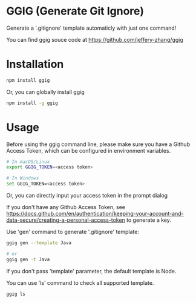 # GGIG (Generate Git Ignore)
Generate a '.gitignore' template automaticly with just one command!

You can find ggig souce code at <https://github.com/jeffery-zhang/ggig>
# Installation
``` bash
npm install ggig
```
Or, you can globally install ggig
``` bash
npm install -g ggig
```
# Usage
Before using the ggig command line, please make sure you have a Github Access Token, which can be configured in environment variables.
``` bash
# In macOS/Linux
export GGIG_TOKEN=<access token>

# In Windows
set GGIG_TOKEN=<access token>
```
Or, you can directly input your access token in the prompt dialog

If you don't have any Github Access Token, see <https://docs.github.com/en/authentication/keeping-your-account-and-data-secure/creating-a-personal-access-token> to generate a key.

Use 'gen' command to generate '.gitignore' template:
``` bash
ggig gen --template Java

# or
ggig gen -t Java
```
If you don't pass 'template' parameter, the default template is Node.

You can use 'ls' command to check all supported template.
``` bash
ggig ls
```
